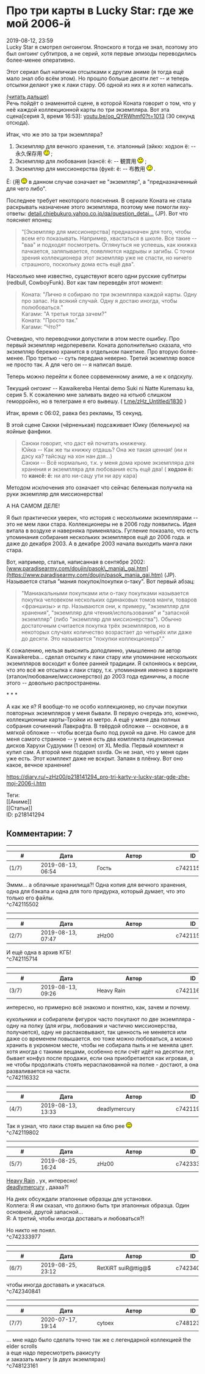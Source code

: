 Про три карты в Lucky Star: где же мой 2006-й
=============================================

  
2019-08-12, 23:59  
 Lucky Star я смотрел онгоингом. Японского я тогда не знал, поэтому это был онгоинг субтитров, а не серий, хотя первые эпизоды переводились более-менее оперативно.   
   
 Этот сериал был напичкан отсылками к другим аниме (я тогда ещё мало знал обо всём этом). Но прошло больше десяти лет -- и теперь отсылки делают уже к лаки стару. Об одной из них я и хотел написать.   
   
  [(читать дальше)](https://zHz00.diary.ru/p218141294.htm?index=1#linkmore218141294m1)      
 Речь пойдёт о знаменитой сцене, в которой Коната говорит о том, что у неё каждой коллекционной карты по три экземпляра. Вот эта сцена[серия 3, время 16:53]:  [youtu.be/oq\_QYRWhmf0?t=1013](https://youtu.be/oq_QYRWhmf0?t=1013)  (30 секунд отсюда).   
   
 Итак, что же это за три экземпляра?   
   
 1. Экземпляр для вечного хранения, т.е. эталонный (эйкю: ходзон ё: -- 永久保存用 ![;)](pics/1136.gif) ;   
 2. Экземпляр для любования (кансё: ё: -- 観賞用 ![;)](pics/1136.gif) ;   
 3. Экземпляр для миссионерства (фукё: ё: -- 布教用 ![;)](pics/1136.gif) .   
   
  Ё: (用 ![;)](pics/1136.gif) в данном случае означает не "экземпляр", а "предназначенный для чего либо".    
   
 Последнее требует некоторого пояснения. В сериале Коната не стала раскрывать назначение этого экземпляра, поэтому мне помогли яху-ответы:  [detail.chiebukuro.yahoo.co.jp/qa/question\_detai...](https://detail.chiebukuro.yahoo.co.jp/qa/question_detail/q1112037841)  (JP). Вот что поясняет японец:   
   
 
>  "[Экземпляр для миссионерства] предназначен для того, чтобы всем его показывать. Например, хвастаться в школе. Все такие -- "ваа" и подходят посмотреть. Оглянуться не успеешь, как книжка пачкается, заляпывается, появляются надрывы и загибы. С точки зрения коллекционера этот экземпляр уже не спасти, но ничего страшного, поскольку дома есть ещё два". 

   
 Насколько мне известно, существуют всего одни русские субтитры (redbull, CowboyFunk). Вот как там переведён этот момент:   
   
 
>  Коната: "Лично я собираю по три экземпляра каждой карты. Одну про запас. На всякий случай. Одну я достаю иногда, чтобы полюбоваться."   
>  Кагами: "А третья тогда зачем?"   
>  Коната: "Просто так."   
>  Кагами: "Что?" 

   
 Очевидно, что переводчики допустили в этом месте ошибку. Про первый экземпляр недоперевели. Коната дополнительно сказала, что экземпляр бережно хранится в отдельном пакетике. Про вторую более-менее. Про третью -- суть передана неверно. Третий экземпляр вовсе не просто так. А для чего он -- я написал выше.   
   
 Теперь можно перейти к более сорвеменному аниме, а не к олдскулу.   
   
 Текущий онгоинг -- Kawaikereba Hentai demo Suki ni Natte Kuremasu ka, серия 5. К сожалению мне заливать видео на ютьюб слишком геморройно, но в телеграме я его вывешу. (  [t.me/zHz\_Untitled/1830](https://t.me/zHz_Untitled/1830)  )   
   
 Итак, время с 06:02, равка без рекламы, 15 секунд.   
   
 В этой сцене Саюки (чёрненькая) подсаживает Юику (беленькую) на яойные фанфики.   
   
 
>  Саюки говорит, что даст ей почитать книжечку.   
>  Юйка -- Как же ты книжку отдашь? Она же такая ценная! (ии н дэсу ка? тайсэцу на хон нан дзя...)   
>  Саюки -- Всё нормально, т.к. у меня дома кроме экземпляра для хранения и экземпляра для любования есть ещё два! (  **ходзон ё:**  то  **кансё: ё:**  ни ато ни-сацу ути ни ару кара) 

   
 Методом исключения это означает что сейчас беленькая получила на руки экземпляр для миссионерства!   
   
 А НА САМОМ ДЕЛЕ!   
   
 Я был практически уверен, что история с несколькими экземплярами -- это не мем лаки стара. Коллекционеры не в 2006 году появились. Идея витала в воздухе и наверняка применялась. Гугление показало, что есть упоминания собирания нескольких экземпляров ещё до 2006 года. и даже до декабря 2003. А в декабре 2003 начала выходить манга лаки стара.   
   
 Вот, например, статья, написанная в сентябре 2002:  [www.paradisearmy.com/doujin/pasok\_mania\_gai.htm](https://www.paradisearmy.com/doujin/pasok_mania_gai.htm)  (JP). Называется статья "мания покупок/покупки о-таку". Вот первый абзац:   
   
 
>  "Маниакальными покупками или о-таку покупками называется покупка человеком нескольких одинаковых томов манги, товаров <франшизы> и пр. Называются они, к примеру, "экземпляр для хранения", "экземпляр для чтения/использования" и "запасной экземпляр" (либо "экземпляр для миссионерства"). Обычно достаточным считается покупка трёх экземпляров, но в некоторых случаях количество возрастает до четырёх или даже до десяти. Это называется "покупки коллекционера"." 

   
 К сожалению, нельзя выяснить доподлинно, умышленно ли автор Kawaikereba... сделал отсылку к лаки стару или упоминание нескольких экземпляров восходит к более ранней традиции. Я склоняюсь к версии, что это всё же отсылка к лаки стару, т.к. упоминания именно в варианте (эталон/любование/миссионерство) до 2003 года единичны, а после этого -- довольно распространены.   
   
 \* \* \*   
   
 А как же я? Я вообще-то не особо коллекционер, но случаи покупки повторных экземпляров у меня бывали. В первую очередь это, конечно, коллекционные карты-Тройки из метро. А ещё у меня два полных собрания сочинений Лавкрафта. В твёрдой обложке -- основное, а в мягкой обложке -- чтобы всегда было под рукой на даче. Но самое для меня самого странное -- у меня есть два комплекта лицензионных дисков Харухи Судзумии (1 сезон) от XL Media. Первый комплект я купил сам. А второй мне подарил ssvda. Он не знал, что у меня один уже есть. Этот комплект даже не вскрыт. Запаян в плёнку. Вот оно какое, вечное хранение!     
  
<https://diary.ru/~zHz00/p218141294_pro-tri-karty-v-lucky-star-gde-zhe-moj-2006-j.htm>  
  
Теги:  
[[Аниме]]  
[[Статьи]]  
ID: p218141294  


Комментарии: 7
--------------

  


---



|         #         |              Дата              |                     Автор                     |           ID           |
| --- | --- | --- | --- |
| (1/7) | 2019-08-13, 06:54 | Гость | c742115502 |

  
 Эммм... а облачные хранилища?! Одна копия для вечного хранения, одна для бэкапа и одна для того придурка, который думает, что это только его файлы.   
 ^c742115502

---



|         #         |              Дата              |                     Автор                     |           ID           |
| --- | --- | --- | --- |
| (2/7) | 2019-08-13, 07:47 | zHz00 | c742115714 |

  
 И ещё одна в архив КГБ!   
 ^c742115714

---



|         #         |              Дата              |                     Автор                     |           ID           |
| --- | --- | --- | --- |
| (3/7) | 2019-08-13, 09:26 | Heavy Rain | c742116332 |

  
 интересно, но примерно всё знакомо и понятно, как, зачем и почему.   
   
 кукольники и собиратели фигурок часто покупают по две экземпляра - одну на полку (для игры, любования и частично миссионерства, получается), одну не распаковывают, так ценность не меняется или даже со временем повышается. ею тоже можно любоваться, а можно хранить в укромном месте, чтобы не собирала пыль и не меняла цвет. хотя иногда с такими вещами, особенно если счёт идёт на десятки лет, бывает конфуз после продажи, если она приобретается как игровая, а не чтобы продолжать стоять нераспакованной на полке - достают, а она разваливается на части.   
 ^c742116332

---



|         #         |              Дата              |                     Автор                     |           ID           |
| --- | --- | --- | --- |
| (4/7) | 2019-08-13, 13:33 | deadlymercury | c742119802 |

  
 Так я узнал, что лаки стар вышел на блю рее ![:)](pics/3.gif)   
 ^c742119802

---



|         #         |              Дата              |                     Автор                     |           ID           |
| --- | --- | --- | --- |
| (5/7) | 2019-08-25, 16:24 | zHz00 | c742333977 |

  
  [Heavy Rain](http://kogacz.diary.ru "dear j ournal")  , ух, интересно!   
  [deadlymercury](http://crazysupp.diary.ru "Записки безумного саппорта")  , даааа?!   
   
 На днях обсуждали эталонные образцы для установки.   
 Коллега: Я им сказал, что должно быть три эталонных образца. Один основной, другой запасной...   
 Я: А третий, чтобы иногда доставать и любоваться?!   
   
 Но никто не понял.   
 ^c742333977

---



|         #         |              Дата              |                     Автор                     |           ID           |
| --- | --- | --- | --- |
| (6/7) | 2019-08-25, 23:12 | RetXiRT suiR@ttig@$ | c742340841 |

  
   чтобы иногда доставать и  ужасаться.    
 ^c742340841

---



|         #         |              Дата              |                     Автор                     |           ID           |
| --- | --- | --- | --- |
| (7/7) | 2020-07-17, 19:14 | cytoex | c748123161 |

  
 ... мне надо было сделать точно так же с легендарной коллекцией the elder scrolls   
 а еще надо пересмотреть ракисуту   
 и заказать мангу (в двух экземлярах)   
 ^c748123161